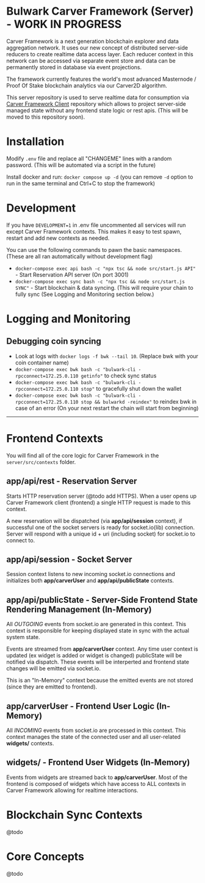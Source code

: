 # Bulwark Carver Framework (Server) - WORK IN PROGRESS

Carver Framework is a next generation blockchain explorer and data aggregation network. It uses our new concept of distributed server-side reducers to create realtime data access layer. Each reducer context in this network can be accessed via separate event store and data can be permanently stored in database via event projections.

The framework currently features the world's most advanced Masternode / Proof Of Stake blockchain analytics via our Carver2D algorithm.

This server repository is used to serve realtime data for consumption via [Carver Framework Client](https://github.com/bulwark-crypto/carver-blockchain-framework-client) repository which allows to project server-side managed state without any frontend state logic or rest apis. (This will be moved to this repository soon).

# Installation

Modify `.env` file and replace all "CHANGEME" lines with a random password. (This will be automated via a script in the future)

Install docker and run: `docker compose up -d` (you can remove `-d` option to run in the same terminal and Ctrl+C to stop the framework)

# Development

If you have `DEVELOPMENT=1` in .env file uncommented all services will run except Carver Framework contexts. This makes it easy to test spawn, restart and add new contexts as needed.

You can use the following commands to pawn the basic namespaces. (These are all ran automatically without development flag)

- `docker-compose exec api bash -c "npx tsc && node src/start.js API"` - Start Reservation API server (On port 3001)
- `docker-compose exec sync bash -c "npx tsc && node src/start.js SYNC"` - Start blockchain & data syncing. (This will require your chain to fully sync (See Logging and Monitoring section below.)

# Logging and Monitoring

## Debugging coin syncing

- Look at logs with `docker logs -f bwk --tail 10`. (Replace bwk with your coin container name)
- `docker-compose exec bwk bash -c "bulwark-cli -rpcconnect=172.25.0.110 getinfo"` to check sync status 
- `docker-compose exec bwk bash -c "bulwark-cli -rpcconnect=172.25.0.110 stop"` to gracefully shut down the wallet
- `docker-compose exec bwk bash -c "bulwark-cli -rpcconnect=172.25.0.110 stop && bulwarkd -reindex"` to reindex bwk in case of an error (On your next restart the chain will start from beginning)

---

# Frontend Contexts

You will find all of the core logic for Carver Framework in the `server/src/contexts` folder.

## app/api/rest - Reservation Server

Starts HTTP reservation server (@todo add HTTPS). When a user opens up Carver Framework client (frontend) a single HTTP request is made to this context. 

A new reservation will be dispatched (via **app/api/session** context), if successful one of the socket servers is ready for socket.io(lib) connection. Server will respond with a unique id + uri (including socket) for socket.io to connect to.

## app/api/session - Socket Server

Session context listens to new incoming socket.io connections and initializes both **app/carverUser** and **app/api/publicState** contexts. 

## app/api/publicState - Server-Side Frontend State Rendering Management (In-Memory)

All *OUTGOING* events from socket.io are generated in this context. This context is responsible for keeping displayed state in sync with the actual system state.  

Events are streamed from **app/carverUser** context. Any time user context is updated (ex widget is added or widget is changed) publicState will be notified via dispatch. These events will be interperted and frontend state changes will be emitted via socket.io.

This is an "In-Memory" context because the emitted events are not stored (since they are emitted to frontend).

## app/carverUser - Frontend User Logic (In-Memory)

All *INCOMING* events from socket.io are processed in this context. This context manages the state of the connected user and all user-related **widgets/** contexts.

## widgets/ - Frontend User Widgets (In-Memory)

Events from widgets are streamed back to **app/carverUser**. Most of the frontend is composed of widgets which have access to ALL contexts in Carver Framework allowing for realtime interactions.

# Blockchain Sync Contexts

@todo

# Core Concepts

@todo
